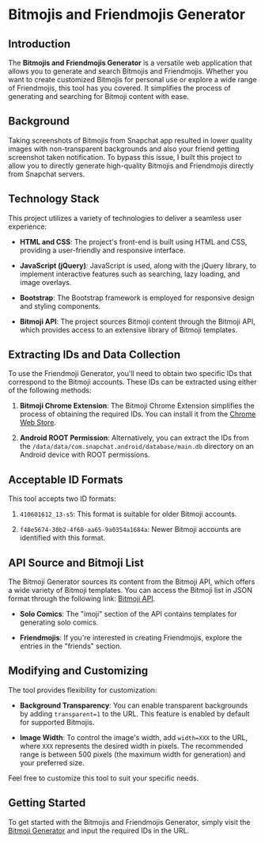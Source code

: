 # Bitmojis and Friendmojis Generator

## Introduction

The **Bitmojis and Friendmojis Generator** is a versatile web application that allows you to generate and search Bitmojis and Friendmojis. Whether you want to create customized Bitmojis for personal use or explore a wide range of Friendmojis, this tool has you covered. It simplifies the process of generating and searching for Bitmoji content with ease.

## Background

Taking screenshots of Bitmojis from Snapchat app resulted in lower quality images with non-transparent backgrounds and also your friend getting screenshot taken notification. To bypass this issue, I built this project to allow you to directly generate high-quality Bitmojis and Friendmojis directly from Snapchat servers.

## Technology Stack

This project utilizes a variety of technologies to deliver a seamless user experience:

- **HTML and CSS**: The project's front-end is built using HTML and CSS, providing a user-friendly and responsive interface.
  
- **JavaScript (jQuery)**: JavaScript is used, along with the jQuery library, to implement interactive features such as searching, lazy loading, and image overlays.
  
- **Bootstrap**: The Bootstrap framework is employed for responsive design and styling components.
  
- **Bitmoji API**: The project sources Bitmoji content through the Bitmoji API, which provides access to an extensive library of Bitmoji templates.
  

## Extracting IDs and Data Collection

To use the Friendmoji Generator, you'll need to obtain two specific IDs that correspond to the Bitmoji accounts. These IDs can be extracted using either of the following methods:

1. **Bitmoji Chrome Extension**: The Bitmoji Chrome Extension simplifies the process of obtaining the required IDs. You can install it from the [Chrome Web Store](https://chrome.google.com/webstore/detail/bitmoji/bfgdeiadkckfbkeigkoncpdieiiefpig).
  
2. **Android ROOT Permission**: Alternatively, you can extract the IDs from the `/data/data/com.snapchat.android/database/main.db` directory on an Android device with ROOT permissions.
  

## Acceptable ID Formats

This tool accepts two ID formats:

1. `410601612_13-s5`: This format is suitable for older Bitmoji accounts.
  
2. `f48e5674-30b2-4f60-aa65-9a0354a1684a`: Newer Bitmoji accounts are identified with this format.
  

## API Source and Bitmoji List

The Bitmoji Generator sources its content from the Bitmoji API, which offers a wide variety of Bitmoji templates. You can access the Bitmoji list in JSON format through the following link: [Bitmoji API](https://api.bitmoji.com/content/templates).

- **Solo Comics**: The "imoji" section of the API contains templates for generating solo comics.
  
- **Friendmojis**: If you're interested in creating Friendmojis, explore the entries in the "friends" section.
  

## Modifying and Customizing

The tool provides flexibility for customization:

- **Background Transparency**: You can enable transparent backgrounds by adding `transparent=1` to the URL. This feature is enabled by default for supported Bitmojis.
  
- **Image Width**: To control the image's width, add `width=XXX` to the URL, where `XXX` represents the desired width in pixels. The recommended range is between 500 pixels (the maximum width for generation) and your preferred size.
  

Feel free to customize this tool to suit your specific needs.

## Getting Started

To get started with the Bitmojis and Friendmojis Generator, simply visit the [Bitmoji Generator](https://anxkhn.github.io/bitmoji/) and input the required IDs in the URL.